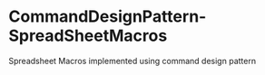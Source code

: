 # CommandDesignPattern-SpreadSheetMacros
Spreadsheet Macros implemented using command design pattern
